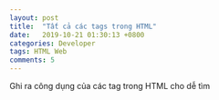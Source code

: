 ```yaml
---
layout: post
title:  "Tất cả các tags trong HTML"
date:   2019-10-21 01:30:13 +0800
categories: Developer
tags: HTML Web
comments: 5
---
```


Ghi ra công dụng của các tag trong HTML cho dễ tìm
